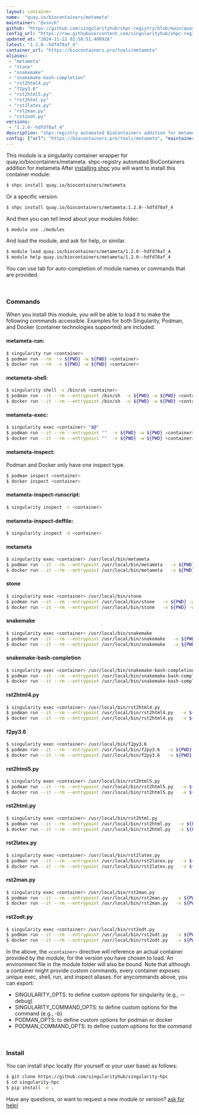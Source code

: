```yaml
---
layout: container
name:  "quay.io/biocontainers/metameta"
maintainer: "@vsoch"
github: "https://github.com/singularityhub/shpc-registry/blob/main/quay.io/biocontainers/metameta/container.yaml"
config_url: "https://raw.githubusercontent.com/singularityhub/shpc-registry/main/quay.io/biocontainers/metameta/container.yaml"
updated_at: "2024-11-12 02:58:51.400928"
latest: "1.2.0--hdfd78af_4"
container_url: "https://biocontainers.pro/tools/metameta"
aliases:
 - "metameta"
 - "stone"
 - "snakemake"
 - "snakemake-bash-completion"
 - "rst2html4.py"
 - "f2py3.6"
 - "rst2html5.py"
 - "rst2html.py"
 - "rst2latex.py"
 - "rst2man.py"
 - "rst2odt.py"
versions:
 - "1.2.0--hdfd78af_4"
description: "shpc-registry automated BioContainers addition for metameta"
config: {"url": "https://biocontainers.pro/tools/metameta", "maintainer": "@vsoch", "description": "shpc-registry automated BioContainers addition for metameta", "latest": {"1.2.0--hdfd78af_4": "sha256:3a4adf2fc791c07556eb5da0aeae44761293ac0f2d730ffecb178a6a03bfc60a"}, "tags": {"1.2.0--hdfd78af_4": "sha256:3a4adf2fc791c07556eb5da0aeae44761293ac0f2d730ffecb178a6a03bfc60a"}, "docker": "quay.io/biocontainers/metameta", "aliases": {"metameta": "/usr/local/bin/metameta", "stone": "/usr/local/bin/stone", "snakemake": "/usr/local/bin/snakemake", "snakemake-bash-completion": "/usr/local/bin/snakemake-bash-completion", "rst2html4.py": "/usr/local/bin/rst2html4.py", "f2py3.6": "/usr/local/bin/f2py3.6", "rst2html5.py": "/usr/local/bin/rst2html5.py", "rst2html.py": "/usr/local/bin/rst2html.py", "rst2latex.py": "/usr/local/bin/rst2latex.py", "rst2man.py": "/usr/local/bin/rst2man.py", "rst2odt.py": "/usr/local/bin/rst2odt.py"}}
---
```


This module is a singularity container wrapper for quay.io/biocontainers/metameta.
shpc-registry automated BioContainers addition for metameta
After [installing shpc](#install) you will want to install this container module:


```bash
$ shpc install quay.io/biocontainers/metameta
```

Or a specific version:

```bash
$ shpc install quay.io/biocontainers/metameta:1.2.0--hdfd78af_4
```

And then you can tell lmod about your modules folder:

```bash
$ module use ./modules
```

And load the module, and ask for help, or similar.

```bash
$ module load quay.io/biocontainers/metameta/1.2.0--hdfd78af_4
$ module help quay.io/biocontainers/metameta/1.2.0--hdfd78af_4
```

You can use tab for auto-completion of module names or commands that are provided.

<br>

### Commands

When you install this module, you will be able to load it to make the following commands accessible.
Examples for both Singularity, Podman, and Docker (container technologies supported) are included.

#### metameta-run:

```bash
$ singularity run <container>
$ podman run --rm  -v ${PWD} -w ${PWD} <container>
$ docker run --rm  -v ${PWD} -w ${PWD} <container>
```

#### metameta-shell:

```bash
$ singularity shell -s /bin/sh <container>
$ podman run --it --rm --entrypoint /bin/sh  -v ${PWD} -w ${PWD} <container>
$ docker run --it --rm --entrypoint /bin/sh  -v ${PWD} -w ${PWD} <container>
```

#### metameta-exec:

```bash
$ singularity exec <container> "$@"
$ podman run --it --rm --entrypoint ""  -v ${PWD} -w ${PWD} <container> "$@"
$ docker run --it --rm --entrypoint ""  -v ${PWD} -w ${PWD} <container> "$@"
```

#### metameta-inspect:

Podman and Docker only have one inspect type.

```bash
$ podman inspect <container>
$ docker inspect <container>
```

#### metameta-inspect-runscript:

```bash
$ singularity inspect -r <container>
```

#### metameta-inspect-deffile:

```bash
$ singularity inspect -d <container>
```


#### metameta

```bash
$ singularity exec <container> /usr/local/bin/metameta
$ podman run --it --rm --entrypoint /usr/local/bin/metameta   -v ${PWD} -w ${PWD} <container> -c " $@"
$ docker run --it --rm --entrypoint /usr/local/bin/metameta   -v ${PWD} -w ${PWD} <container> -c " $@"
```


#### stone

```bash
$ singularity exec <container> /usr/local/bin/stone
$ podman run --it --rm --entrypoint /usr/local/bin/stone   -v ${PWD} -w ${PWD} <container> -c " $@"
$ docker run --it --rm --entrypoint /usr/local/bin/stone   -v ${PWD} -w ${PWD} <container> -c " $@"
```


#### snakemake

```bash
$ singularity exec <container> /usr/local/bin/snakemake
$ podman run --it --rm --entrypoint /usr/local/bin/snakemake   -v ${PWD} -w ${PWD} <container> -c " $@"
$ docker run --it --rm --entrypoint /usr/local/bin/snakemake   -v ${PWD} -w ${PWD} <container> -c " $@"
```


#### snakemake-bash-completion

```bash
$ singularity exec <container> /usr/local/bin/snakemake-bash-completion
$ podman run --it --rm --entrypoint /usr/local/bin/snakemake-bash-completion   -v ${PWD} -w ${PWD} <container> -c " $@"
$ docker run --it --rm --entrypoint /usr/local/bin/snakemake-bash-completion   -v ${PWD} -w ${PWD} <container> -c " $@"
```


#### rst2html4.py

```bash
$ singularity exec <container> /usr/local/bin/rst2html4.py
$ podman run --it --rm --entrypoint /usr/local/bin/rst2html4.py   -v ${PWD} -w ${PWD} <container> -c " $@"
$ docker run --it --rm --entrypoint /usr/local/bin/rst2html4.py   -v ${PWD} -w ${PWD} <container> -c " $@"
```


#### f2py3.6

```bash
$ singularity exec <container> /usr/local/bin/f2py3.6
$ podman run --it --rm --entrypoint /usr/local/bin/f2py3.6   -v ${PWD} -w ${PWD} <container> -c " $@"
$ docker run --it --rm --entrypoint /usr/local/bin/f2py3.6   -v ${PWD} -w ${PWD} <container> -c " $@"
```


#### rst2html5.py

```bash
$ singularity exec <container> /usr/local/bin/rst2html5.py
$ podman run --it --rm --entrypoint /usr/local/bin/rst2html5.py   -v ${PWD} -w ${PWD} <container> -c " $@"
$ docker run --it --rm --entrypoint /usr/local/bin/rst2html5.py   -v ${PWD} -w ${PWD} <container> -c " $@"
```


#### rst2html.py

```bash
$ singularity exec <container> /usr/local/bin/rst2html.py
$ podman run --it --rm --entrypoint /usr/local/bin/rst2html.py   -v ${PWD} -w ${PWD} <container> -c " $@"
$ docker run --it --rm --entrypoint /usr/local/bin/rst2html.py   -v ${PWD} -w ${PWD} <container> -c " $@"
```


#### rst2latex.py

```bash
$ singularity exec <container> /usr/local/bin/rst2latex.py
$ podman run --it --rm --entrypoint /usr/local/bin/rst2latex.py   -v ${PWD} -w ${PWD} <container> -c " $@"
$ docker run --it --rm --entrypoint /usr/local/bin/rst2latex.py   -v ${PWD} -w ${PWD} <container> -c " $@"
```


#### rst2man.py

```bash
$ singularity exec <container> /usr/local/bin/rst2man.py
$ podman run --it --rm --entrypoint /usr/local/bin/rst2man.py   -v ${PWD} -w ${PWD} <container> -c " $@"
$ docker run --it --rm --entrypoint /usr/local/bin/rst2man.py   -v ${PWD} -w ${PWD} <container> -c " $@"
```


#### rst2odt.py

```bash
$ singularity exec <container> /usr/local/bin/rst2odt.py
$ podman run --it --rm --entrypoint /usr/local/bin/rst2odt.py   -v ${PWD} -w ${PWD} <container> -c " $@"
$ docker run --it --rm --entrypoint /usr/local/bin/rst2odt.py   -v ${PWD} -w ${PWD} <container> -c " $@"
```



In the above, the `<container>` directive will reference an actual container provided
by the module, for the version you have chosen to load. An environment file in the
module folder will also be bound. Note that although a container
might provide custom commands, every container exposes unique exec, shell, run, and
inspect aliases. For anycommands above, you can export:

 - SINGULARITY_OPTS: to define custom options for singularity (e.g., --debug)
 - SINGULARITY_COMMAND_OPTS: to define custom options for the command (e.g., -b)
 - PODMAN_OPTS: to define custom options for podman or docker
 - PODMAN_COMMAND_OPTS: to define custom options for the command

<br>

### Install

You can install shpc locally (for yourself or your user base) as follows:

```bash
$ git clone https://github.com/singularityhub/singularity-hpc
$ cd singularity-hpc
$ pip install -e .
```

Have any questions, or want to request a new module or version? [ask for help!](https://github.com/singularityhub/singularity-hpc/issues)